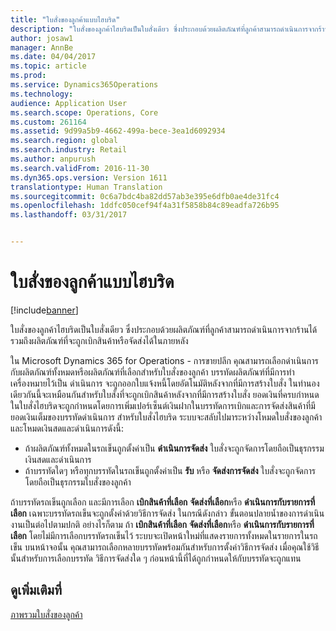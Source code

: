```yaml
---
title: "ใบสั่งของลูกค้าแบบไฮบริด"
description: "ใบสั่งของลูกค้าไฮบริดเป็นใบสั่งเดียว ซึ่งประกอบด้วยผลิตภัณฑ์ที่ลูกค้าสามารถดำเนินการจากร้านได้ รวมถึงผลิตภัณฑ์ที่จะถูกเบิกสินค้าหรือจัดส่งได้ในภายหลัง"
author: josaw1
manager: AnnBe
ms.date: 04/04/2017
ms.topic: article
ms.prod: 
ms.service: Dynamics365Operations
ms.technology: 
audience: Application User
ms.search.scope: Operations, Core
ms.custom: 261164
ms.assetid: 9d99a5b9-4662-499a-bece-3ea1d6092934
ms.search.region: global
ms.search.industry: Retail
ms.author: anpurush
ms.search.validFrom: 2016-11-30
ms.dyn365.ops.version: Version 1611
translationtype: Human Translation
ms.sourcegitcommit: 0c6a7bdc4ba82dd57ab3e395e6dfb0ae4de31fc4
ms.openlocfilehash: 1ddfc050cef94f4a31f5858b84c89eadfa726b95
ms.lasthandoff: 03/31/2017


---
```


# <a name="hybrid-customer-orders"></a>ใบสั่งของลูกค้าแบบไฮบริด

[!include[banner](includes/banner.md)]


ใบสั่งของลูกค้าไฮบริดเป็นใบสั่งเดียว ซึ่งประกอบด้วยผลิตภัณฑ์ที่ลูกค้าสามารถดำเนินการจากร้านได้ รวมถึงผลิตภัณฑ์ที่จะถูกเบิกสินค้าหรือจัดส่งได้ในภายหลัง

ใน Microsoft Dynamics 365 for Operations - การขายปลีก คุณสามารถเลือกดำเนินการกับผลิตภัณฑ์ทั้งหมดหรือผลิตภัณฑ์ที่เลือกสำหรับใบสั่งของลูกค้า บรรทัดผลิตภัณฑ์ที่มีการทำเครื่องหมายไว้เป็น ดำเนินการ จะถูกออกใบแจ้งหนี้โดยอัตโนมัติหลังจากที่มีการสร้างใบสั่ง ในทำนองเดียวกันนี้จะเหมือนกันสำหรับใบสั่งที่จะถูกเบิกสินค้าหลังจากที่มีการสร้างใบสั่ง ยอดเงินที่ครบกำหนดในใบสั่งไฮบริดจะถูกกำหนดโดยการเพิ่มเปอร์เซ็นต์เงินฝากในบรรทัดการเบิกและการจัดส่งสินค้าที่มียอดเงินเต็มของบรรทัดดำเนินการ สำหรับใบสั่งไฮบริด ระบบจะสลับไปมาระหว่างโหมดใบสั่งของลูกค้าและโหมดเงินสดและดำเนินการดังนี้:

-   ถ้าผลิตภัณฑ์ทั้งหมดในรถเข็นถูกตั้งค่าเป็น **ดำเนินการจัดส่ง** ใบสั่งจะถูกจัดการโดยถือเป็นธุรกรรมเงินสดและดำเนินการ
-   ถ้าบรรทัดใดๆ หรือทุกบรรทัดในรถเข็นถูกตั้งค่าเป็น **รับ** หรือ **จัดส่งการจัดส่ง** ใบสั่งจะถูกจัดการโดยถือเป็นธุรกรรมใบสั่งของลูกค้า

ถ้าบรรทัดรถเข็นถูกเลือก และมีการเลือก **เบิกสินค้าที่เลือก** **จัดส่งที่เลือก**หรือ **ดำเนินการกับรายการที่เลือก** เฉพาะบรรทัดรถเข็นจะถูกตั้งค่าด้วยวิธีการจัดส่ง ในกรณีดังกล่าว ขั้นตอนปลายน้ำของการดำเนินงานเป็นต่อไปตามปกติ อย่างไรก็ตาม ถ้า **เบิกสินค้าที่เลือก** **จัดส่งที่เลือก**หรือ **ดำเนินการกับรายการที่เลือก** โดยไม่มีการเลือกบรรทัดรถเข็นไว้ ระบบจะเปิดหน้าใหม่ที่แสดงรายการทั้งหมดในรายการในรถเข็น บนหน้าจอนั้น คุณสามารถเลือกหลายบรรทัดพร้อมกันสำหรับการตั้งค่าวิธีการจัดส่ง เมื่อคุณใช้วิธีนั้นสำหรับการเลือกบรรทัด วิธีการจัดส่งใด ๆ ก่อนหน้านี้ที่ได้ถูกกำหนดให้กับบรรทัดจะถูกแทน

<a name="see-also"></a>ดูเพิ่มเติมที่
--------

[ภาพรวมใบสั่งของลูกค้า](customer-orders-overview.md)




